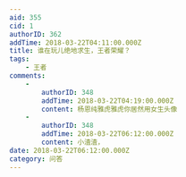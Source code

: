 ```yaml
---
aid: 355
cid: 1
authorID: 362
addTime: 2018-03-22T04:11:00.000Z
title: 谁在玩儿绝地求生，王者荣耀？
tags:
    - 王者
comments:
    -
        authorID: 348
        addTime: 2018-03-22T04:19:00.000Z
        content: 杨恩纯雅虎雅虎你居然用女生头像
    -
        authorID: 348
        addTime: 2018-03-22T06:12:00.000Z
        content: 小渣渣，
date: 2018-03-22T06:12:00.000Z
category: 问答
---
```



